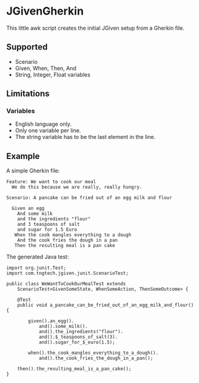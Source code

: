 # JGivenGherkin

This little awk script creates the initial JGiven setup from a Gherkin file.

## Supported

- Scenario
- Given, When, Then, And
- String, Integer, Float variables

## Limitations

### Variables

- English language only.
- Only one variable per line.
- The string variable has to be the last element in the line.

## Example

A simple Gherkin file:

    Feature: We want to cook our meal
      We do this because we are really, really hungry.

    Scenario: A pancake can be fried out of an egg milk and flour

      Given an egg
        And some milk
        and the ingredients "flour"
        and 3 teaspoons of salt
        and sugar for 1.5 Euro
       When the cook mangles everything to a dough
        And the cook fries the dough in a pan
       Then the resulting meal is a pan cake

The generated Java test:

    import org.junit.Test;
    import com.tngtech.jgiven.junit.ScenarioTest;

    public class WeWantToCookOurMealTest extends
        ScenarioTest<GivenSomeState, WhenSomeAction, ThenSomeOutcome> {

        @Test
        public void a_pancake_can_be_fried_out_of_an_egg_milk_and_flour() {

            given().an_egg().
                and().some_milk().
                and().the_ingredients("flour").
                and().$_teaspoons_of_salt(3).
                and().sugar_for_$_euro(1.5);

            when().the_cook_mangles_everything_to_a_dough().
                and().the_cook_fries_the_dough_in_a_pan();

        then().the_resulting_meal_is_a_pan_cake();
    }
